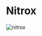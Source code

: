 # Nitrox


![nitrox](https://user-images.githubusercontent.com/121312707/229463453-51c51f5a-86bd-4a19-b5d4-9f210dcfe65d.png)
